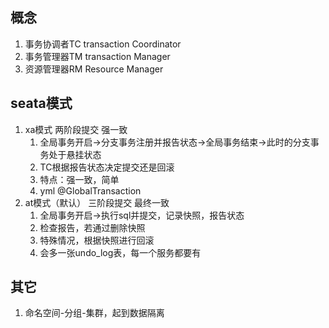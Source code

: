 ## 概念
1. 事务协调者TC transaction Coordinator
2. 事务管理器TM transaction Manager
3. 资源管理器RM Resource Manager

## seata模式
1. xa模式 两阶段提交 强一致
    1. 全局事务开启->分支事务注册并报告状态->全局事务结束->此时的分支事务处于悬挂状态
    2. TC根据报告状态决定提交还是回滚
    3. 特点：强一致，简单
    4. yml @GlobalTransaction
2. at模式（默认） 三阶段提交 最终一致
    1. 全局事务开启->执行sql并提交，记录快照，报告状态
    2. 检查报告，若通过删除快照
    3. 特殊情况，根据快照进行回滚
    4. 会多一张undo_log表，每一个服务都要有

## 其它
1. 命名空间-分组-集群，起到数据隔离
